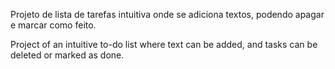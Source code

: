 Projeto de lista de tarefas intuitiva onde se adiciona textos, podendo apagar e marcar como feito.

Project of an intuitive to-do list where text can be added, and tasks can be deleted or marked as done.
